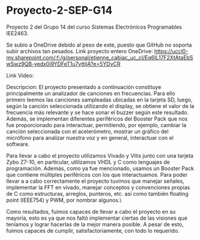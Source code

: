 # Proyecto-2-SEP-G14
Proyecto 2 del Grupo 14 del curso Sistemas Electrónicos Programables IEE2463.

Se subio a OneDrive debido al peso de este, puesto que GitHub no soporta subir archivos tan pesados.
Link proyecto entero OneDrive: https://uccl0-my.sharepoint.com/:f:/g/personal/etienne_cabiac_uc_cl/Eq6IL17F2XtAtaEbSwSwz9QB-yedx0i9YDFeT1u7yttljA?e=5YDvCR

Link Video:

Descripcion: El proyecto presentado a continuación constituye principalmente un analizador de canciones en frecuencias. Para ello primero leemos las canciones sampleadas ubicadas en la tarjeta SD, luego, según la canción seleccionada utilizando el display, se obtiene el valor de la frecuencia más relevante y se hace sonar el buzzer según este resultado. Además, se implementan diferentes periféricos del Booster Pack que nos fue proporcionado para interactuar, permitiendo, por ejemplo, cambiar la canción seleccionada con el acelerómetro, mostrar un gráfico del micrófono para analizar nuestra voz y en general, interactuar con el software.

Para llevar a cabo el proyecto utilizamos Vivado y Vitis junto con una tarjeta Zybo Z7-10, en particular, utilizamos VHDL y C como lenguajes de programación. Además, como ya fue mencionado, usamos un Booster Pack que contiene múltiples periféricos con los que interactuamos. Para poder llevar a a cabo correctamente el proyecto tuvimos que manejar señales, implementar la FFT en vivado, manejar conceptos y convenciones propias de C como estructuras, arreglos, punteros, etc. así como también floating point (IEEE754) y PWM, por nombrar algunos.\\

Como resultados, fuimos capaces de llevar a cabo el proyecto en su mayoría, esto es ya que nos faltó implementar ciertas de las visiones que teníamos y lograr hacerlas de la mejor manera posible. A pesar de esto, fuimos capaces de cumplir, satisfactoriamente, con todo lo requerido.
